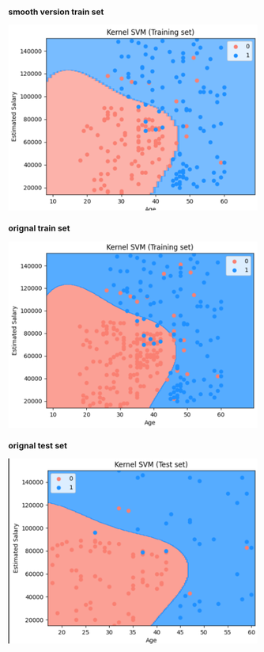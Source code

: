 ### smooth version train set

![](../../images/image_2025-01-24_220235657.png)

### orignal train set

![](../../images/image_2025-01-24_215605934.png)

### orignal test set

![](../../images/image_2025-01-24_215735553.png)
